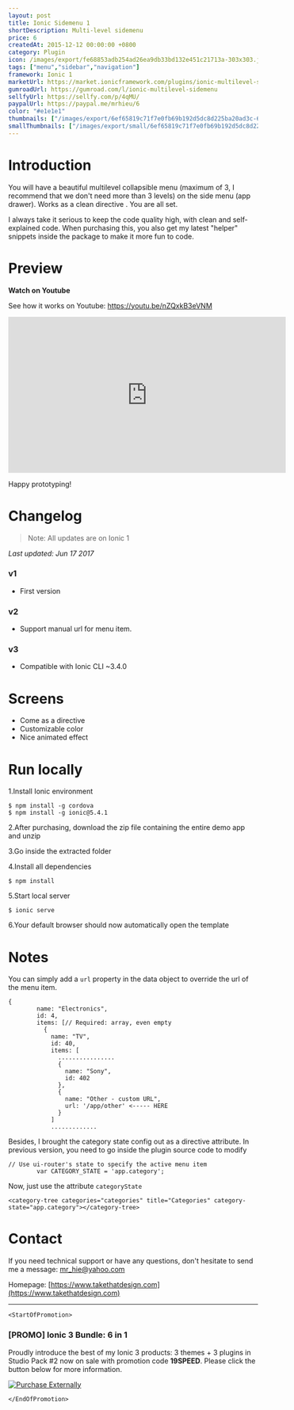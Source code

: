 ```yaml
---
layout: post
title: Ionic Sidemenu 1
shortDescription: Multi-level sidemenu 
price: 6
createdAt: 2015-12-12 00:00:00 +0800
category: Plugin
icon: /images/export/fe68853adb254ad26ea9db33bd132e451c21713a-303x303.jpg
tags: ["menu","sidebar","navigation"]
framework: Ionic 1
marketUrl: https://market.ionicframework.com/plugins/ionic-multilevel-sidemenu
gumroadUrl: https://gumroad.com/l/ionic-multilevel-sidemenu
sellfyUrl: https://sellfy.com/p/4qMU/
paypalUrl: https://paypal.me/mrhieu/6
color: "#e1e1e1"
thumbnails: ["/images/export/6ef65819c71f7e0fb69b192d5dc8d225ba20ad3c-640x1136.jpg","/images/export/0c208650eb99b2000a5b4c56bc5f4a510e342915-640x1136.jpg","/images/export/6856633dda0001bddf37013fa8abcb81ade65c78-640x1136.jpg"]
smallThumbnails: ["/images/export/small/6ef65819c71f7e0fb69b192d5dc8d225ba20ad3c-640x1136.jpg","/images/export/small/0c208650eb99b2000a5b4c56bc5f4a510e342915-640x1136.jpg","/images/export/small/6856633dda0001bddf37013fa8abcb81ade65c78-640x1136.jpg"]
---
```


# Introduction

You will have a beautiful multilevel collapsible menu (maximum of 3, I recommend that we don't need more than 3 levels) on the side menu (app drawer). Works as a clean directive <category-tree></category-tree>. You are all set.

I always take it serious to keep the code quality high, with clean and self-explained code. When purchasing this, you also get my latest "helper" snippets inside the package to make it more fun to code.

# Preview




**Watch on Youtube**

See how it works on Youtube: https://youtu.be/nZQxkB3eVNM

<iframe width="560" height="315" src="https://www.youtube.com/embed/nZQxkB3eVNM" frameborder="0" allow="accelerometer; autoplay; encrypted-media; gyroscope; picture-in-picture" allowfullscreen></iframe>


Happy prototyping!


# Changelog

> Note: All updates are on Ionic 1

*Last updated: Jun 17 2017*

### v1

* First version

### v2

* Support manual url for menu item. 

### v3

* Compatible with Ionic CLI ~3.4.0

# Screens

 - Come as a directive <category-tree></category-tree>
 - Customizable color
 - Nice animated effect

# Run locally
1.Install Ionic environment

```
$ npm install -g cordova
$ npm install -g ionic@5.4.1
```

2.After purchasing, download the zip file containing the entire demo app and unzip

3.Go inside the extracted folder

4.Install all dependencies

```
$ npm install
```

5.Start local server
```
$ ionic serve
```

6.Your default browser should now automatically open the template


# Notes

You can simply add a `url` property in the data object to override the url of the menu item.

```
{
        name: "Electronics",
        id: 4,
        items: [// Required: array, even empty
          {
            name: "TV",
            id: 40,
            items: [
              ................
              {
                name: "Sony",
                id: 402
              },
              {
                name: "Other - custom URL",
                url: '/app/other' <----- HERE
              }
            ]
			.............
```

Besides, I brought the category state config out as a directive attribute.
In previous version, you need to go inside the plugin source code to modify

```
// Use ui-router's state to specify the active menu item
        var CATEGORY_STATE = 'app.category';

```

Now, just use the attribute `categoryState`

```
<category-tree categories="categories" title="Categories" category-state="app.category"></category-tree>
```


# Contact
If you need technical support or have any questions, don't hesitate to send me a message: [mr_hie@yahoo.com](mailto:mr_hie@yahoo.com)

Homepage: [https://www.takethatdesign.com](https://www.takethatdesign.com)


------------------

`<StartOfPromotion>`
### [PROMO] Ionic 3 Bundle: 6 in 1
Proudly introduce the best of my Ionic 3 products: 3 themes + 3 plugins in Studio Pack #2  now on sale with promotion code **19SPEED**. Please click the button below for more information.

[![Purchase Externally](http://bit.ly/2E4p4z3)](https://gum.co/ionic3-ui-bundle)

`</EndOfPromotion>`